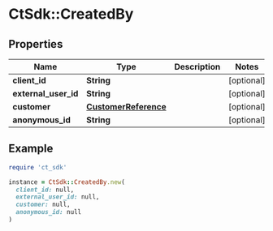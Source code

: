 # CtSdk::CreatedBy

## Properties

| Name | Type | Description | Notes |
| ---- | ---- | ----------- | ----- |
| **client_id** | **String** |  | [optional] |
| **external_user_id** | **String** |  | [optional] |
| **customer** | [**CustomerReference**](CustomerReference.md) |  | [optional] |
| **anonymous_id** | **String** |  | [optional] |

## Example

```ruby
require 'ct_sdk'

instance = CtSdk::CreatedBy.new(
  client_id: null,
  external_user_id: null,
  customer: null,
  anonymous_id: null
)
```

